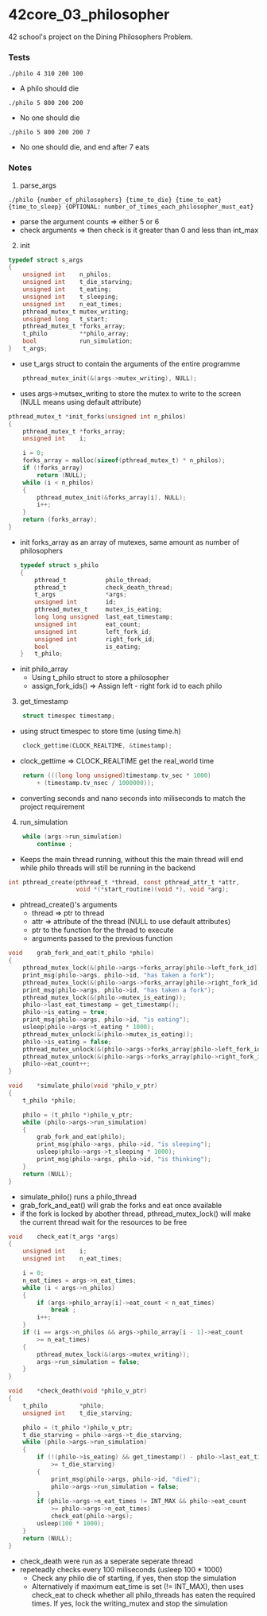# 42core_03_philosopher

42 school's project on the Dining Philosophers Problem.

### Tests
```
./philo 4 310 200 100
```
- A philo should die

```
./philo 5 800 200 200
```
- No one should die

```
./philo 5 800 200 200 7
```
- No one should die, and end after 7 eats



### Notes

1. parse_args
```
./philo {number_of_philosophers} {time_to_die} {time_to_eat} {time_to_sleep} {OPTIONAL: number_of_times_each_philosopher_must_eat}
```
- parse the argument counts => either 5 or 6
- check arguments => then check is it greater than 0 and less than int_max

2. init
```C
typedef struct s_args
{
	unsigned int	n_philos;
	unsigned int	t_die_starving;
	unsigned int	t_eating;
	unsigned int	t_sleeping;
	unsigned int	n_eat_times;
	pthread_mutex_t	mutex_writing;
	unsigned long	t_start;
	pthread_mutex_t	*forks_array;
	t_philo			**philo_array;
	bool			run_simulation;
}	t_args;
```
- use t_args struct to contain the arguments of the entire programme
```C
	pthread_mutex_init(&(args->mutex_writing), NULL);
```
- uses args->mutsex_writing to store the mutex to write to the screen (NULL means using default attribute)
```C
pthread_mutex_t	*init_forks(unsigned int n_philos)
{
	pthread_mutex_t	*forks_array;
	unsigned int	i;

	i = 0;
	forks_array = malloc(sizeof(pthread_mutex_t) * n_philos);
	if (!forks_array)
		return (NULL);
	while (i < n_philos)
	{
		pthread_mutex_init(&forks_array[i], NULL);
		i++;
	}
	return (forks_array);
}
```
- init forks_array as an array of mutexes, same amount as number of philosophers
	```C
	typedef struct s_philo
	{
		pthread_t			philo_thread;
		pthread_t			check_death_thread;
		t_args				*args;
		unsigned int		id;
		pthread_mutex_t		mutex_is_eating;
		long long unsigned	last_eat_timestamp;
		unsigned int		eat_count;
		unsigned int		left_fork_id;
		unsigned int		right_fork_id;
		bool				is_eating;
	}	t_philo;
	```
- init philo_array
	- Using t_philo struct to store a philosopher
	- assign_fork_ids() => Assign left - right fork id to each philo

3. get_timestamp
```C
	struct timespec	timestamp;
```
- using struct timespec to store time (using time.h)
```C
	clock_gettime(CLOCK_REALTIME, &timestamp);
```
- clock_gettime => CLOCK_REALTIME get the real_world time
```C
	return (((long long unsigned)timestamp.tv_sec * 1000)
		+ (timestamp.tv_nsec / 1000000));
```
- converting seconds and nano seconds into miliseconds to match the project requirement

4. run_simulation

```C
	while (args->run_simulation)
		continue ;
```
- Keeps the main thread running, without this the main thread will end while philo threads will still be running in the backend
```C
int pthread_create(pthread_t *thread, const pthread_attr_t *attr, 
                   void *(*start_routine)(void *), void *arg);
```
- phtread_create()'s arguments
	- thread => ptr to thread
	- attr => attribute of the thread (NULL to use default attributes)
	- ptr to the function for the thread to execute
	- arguments passed to the previous function
```C
void	grab_fork_and_eat(t_philo *philo)
{
	pthread_mutex_lock(&(philo->args->forks_array[philo->left_fork_id]));
	print_msg(philo->args, philo->id, "has taken a fork");
	pthread_mutex_lock(&(philo->args->forks_array[philo->right_fork_id]));
	print_msg(philo->args, philo->id, "has taken a fork");
	pthread_mutex_lock(&(philo->mutex_is_eating));
	philo->last_eat_timestamp = get_timestamp();
	philo->is_eating = true;
	print_msg(philo->args, philo->id, "is eating");
	usleep(philo->args->t_eating * 1000);
	pthread_mutex_unlock(&(philo->mutex_is_eating));
	philo->is_eating = false;
	pthread_mutex_unlock(&(philo->args->forks_array[philo->left_fork_id]));
	pthread_mutex_unlock(&(philo->args->forks_array[philo->right_fork_id]));
	philo->eat_count++;
}

void	*simulate_philo(void *philo_v_ptr)
{
	t_philo	*philo;

	philo = (t_philo *)philo_v_ptr;
	while (philo->args->run_simulation)
	{
		grab_fork_and_eat(philo);
		print_msg(philo->args, philo->id, "is sleeping");
		usleep(philo->args->t_sleeping * 1000);
		print_msg(philo->args, philo->id, "is thinking");
	}
	return (NULL);
}
```
- simulate_philo() runs a philo_thread
- grab_fork_and_eat() will grab the forks and eat once available
- if the fork is locked by abother thread, pthread_mutex_lock() will make the current thread wait for the resources to be free
```C
void	check_eat(t_args *args)
{
	unsigned int	i;
	unsigned int	n_eat_times;

	i = 0;
	n_eat_times = args->n_eat_times;
	while (i < args->n_philos)
	{
		if (args->philo_array[i]->eat_count < n_eat_times)
			break ;
		i++;
	}
	if (i == args->n_philos && args->philo_array[i - 1]->eat_count
		>= n_eat_times)
	{
		pthread_mutex_lock(&(args->mutex_writing));
		args->run_simulation = false;
	}
}

void	*check_death(void *philo_v_ptr)
{
	t_philo			*philo;
	unsigned int	t_die_starving;

	philo = (t_philo *)philo_v_ptr;
	t_die_starving = philo->args->t_die_starving;
	while (philo->args->run_simulation)
	{
		if (!(philo->is_eating) && get_timestamp() - philo->last_eat_timestamp
			>= t_die_starving)
		{
			print_msg(philo->args, philo->id, "died");
			philo->args->run_simulation = false;
		}
		if (philo->args->n_eat_times != INT_MAX && philo->eat_count
			>= philo->args->n_eat_times)
			check_eat(philo->args);
		usleep(100 * 1000);
	}
	return (NULL);
}
```
- check_death were run as a seperate seperate thread
- repeteadly checks every 100 miliseconds (usleep 100 * 1000)
	- Check any philo die of starting, if yes, then stop the simulation
	- Alternatively if maximum eat_time is set (!= INT_MAX), then uses check_eat to check whether all philo_threads has eaten the required times. If yes, lock the writing_mutex and stop the simulation
	 


